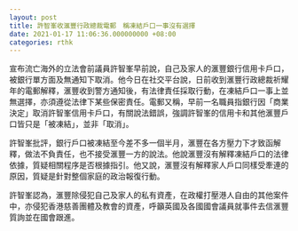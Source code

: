 ```yaml
---
layout: post
title: 許智峯收滙豐行政總裁電郵　稱凍結戶口一事沒有選擇
date: 2021-01-17 11:06:36.000000000 +08:00
categories: rthk
---
```


宣布流亡海外的立法會前議員許智峯早前說，自己及家人的滙豐銀行信用卡戶口，被銀行單方面及無通知下取消。他今日在社交平台說，日前收到滙豐行政總裁祈耀年的電郵解釋，滙豐收到警方通知後，有法律責任採取行動，在凍結戶口一事上並無選擇，亦須遵從法律下某些保密責任。電郵又稱，早前一名職員指銀行因「商業決定」取消許智峯信用卡戶口，有關說法錯誤，強調許智峯的信用卡和其他滙豐戶口皆只是「被凍結」，並非「取消」。

許智峯批評，銀行戶口被凍結至今差不多一個半月，滙豐在各方壓力下才致函解釋，做法不負責任，也不接受滙豐一方的說法。他說滙豐沒有解釋凍結戶口的法律依據，質疑相關程序是否根據指引。他又說，滙豐沒有解釋家人戶口同樣受牽連的原因，質疑是針對整個家庭的政治報復行動。

許智峯認為，滙豐除侵犯自己及家人的私有資產，在政權打壓港人自由的其他案件中，亦侵犯香港慈善團體及教會的資產，呼籲英國及各國國會議員就事件去信滙豐質詢並在國會跟進。
